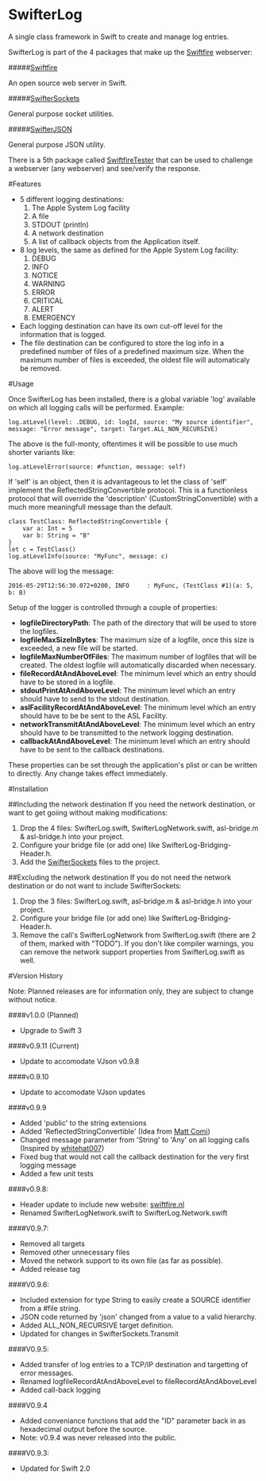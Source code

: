 # SwifterLog
A single class framework in Swift to create and manage log entries.

SwifterLog is part of the 4 packages that make up the [Swiftfire](http://swiftfire.nl) webserver:

#####[Swiftfire](https://github.com/Swiftrien/Swiftfire)

An open source web server in Swift.

#####[SwifterSockets](https://github.com/Swiftrien/SwifterSockets)

General purpose socket utilities.

#####[SwifterJSON](https://github.com/Swiftrien/SwifterJSON)

General purpose JSON utility.

There is a 5th package called [SwiftfireTester](https://github.com/Swiftrien/SwiftfireTester) that can be used to challenge a webserver (any webserver) and see/verify the response.

#Features

- 5 different logging destinations:
	1. The Apple System Log facility
	2. A file
	3. STDOUT (println)
	4. A network destination
	5. A list of callback objects from the Application itself.
- 8 log levels, the same as defined for the Apple System Log facility:
	1. DEBUG
	2. INFO
	3. NOTICE
	4. WARNING
	5. ERROR
	6. CRITICAL
	7. ALERT
	8. EMERGENCY
- Each logging destination can have its own cut-off level for the information that is logged.
- The file destination can be configured to store the log info in a predefined number of files of a predefined maximum size. When the maximum number of files is exceeded, the oldest file will automaticaly be removed.

#Usage

Once SwifterLog has been installed, there is a global variable 'log' available on which all logging calls will be performed.
Example:

    log.atLevel(level: .DEBUG, id: logId, source: "My source identifier", message: "Error message", target: Target.ALL_NON_RECURSIVE)

The above is the full-monty, oftentimes it will be possible to use much shorter variants like:

    log.atLevelError(source: #function, message: self)

If 'self' is an object, then it is advantageous to let the class of 'self' implement the ReflectedStringConvertible protocol. This is a functionless protocol that will override the 'description' (CustomStringConvertible) with a much more meaningfull message than the default.

    class TestClass: ReflectedStringConvertible {
        var a: Int = 5
        var b: String = "B"
    }
    let c = TestClass()   
    log.atLevelInfo(source: "MyFunc", message: c)

The above will log the message:

    2016-05-29T12:56:30.072+0200, INFO     : MyFunc, (TestClass #1)(a: 5, b: B)

Setup of the logger is controlled through a couple of properties:

- __logfileDirectoryPath__: The path of the directory that will be used to store the logfiles.
- __logfileMaxSizeInBytes__: The maximum size of a logfile, once this size is exceeded, a new file will be started.
- __logfileMaxNumberOfFiles__: The maximum number of logfiles that will be created. The oldest logfile will automatically discarded when necessary.
- __fileRecordAtAndAboveLevel__: The minimum level which an entry should have to be stored in a logfile.
- __stdoutPrintAtAndAboveLevel__: The minimum level which an entry should have to send to the stdout destination.
- __aslFacilityRecordAtAndAboveLevel__: The minimum level which an entry should have to be be sent to the ASL Facility.
- __networkTransmitAtAndAboveLevel__: The minimum level which an entry should have to be transmitted to the network logging destination.
- __callbackAtAndAboveLevel__: The minimum level which an entry should have to be sent to the callback destinations.

These properties can be set through the application's plist or can be written to directly. Any change takes effect immediately.
    
#Installation

##Including the network destination
If you need the network destination, or want to get goiing without making modifications:

1. Drop the 4 files: SwifterLog.swift, SwifterLogNetwork.swift, asl-bridge.m & asl-bridge.h into your project.
2. Configure your bridge file (or add one) like SwifterLog-Bridging-Header.h.
3. Add the [SwifterSockets](https://github.com/Swiftrien/SwifterSockets) files to the project.

##Excluding the network destination
If you do not need the network destination or do not want to include SwifterSockets:

1. Drop the 3 files: SwifterLog.swift, asl-bridge.m & asl-bridge.h into your project.
2. Configure your bridge file (or add one) like SwifterLog-Bridging-Header.h.
3. Remove the call's SwifterLogNetwork from SwifterLog.swift (there are 2 of them, marked with "TODO"). If you don't like compiler warnings, you can remove the network support properties from SwifterLog.swift as well.

#Version History

Note: Planned releases are for information only, they are subject to change without notice.

####v1.0.0 (Planned)

- Upgrade to Swift 3

####v0.9.11 (Current)

- Update to accomodate VJson v0.9.8

####v0.9.10

- Update to accomodate VJson updates

####v0.9.9

- Added 'public' to the string extensions
- Added 'ReflectedStringConvertible' (Idea from [Matt Comi](https://github.com/mattcomi))
- Changed message parameter from 'String' to 'Any' on all logging calls (Inspired by [whitehat007](https://github.com/whitehat007))
- Fixed bug that would not call the callback destination for the very first logging message
- Added a few unit tests

####v0.9.8:

- Header update to include new website: [swiftfire.nl](http://swiftfire.nl)
- Renamed SwifterLogNetwork.swift to SwifterLog.Network.swift

####V0.9.7:

- Removed all targets
- Removed other unnecessary files
- Moved the network support to its own file (as far as possible).
- Added release tag

####V0.9.6:

- Included extension for type String to easily create a SOURCE identifier from a #file string.
- JSON code returned by 'json' changed from a value to a valid hierarchy.
- Added ALL_NON_RECURSIVE target definition.
- Updated for changes in SwifterSockets.Transmit

####V0.9.5:

- Added transfer of log entries to a TCP/IP destination and targetting of error messages.
- Renamed logfileRecordAtAndAboveLevel to fileRecordAtAndAboveLevel
- Added call-back logging

####V0.9.4

- Added conveniance functions that add the "ID" parameter back in as hexadecimal output before the source.
- Note: v0.9.4 was never released into the public.

####V0.9.3:
- Updated for Swift 2.0